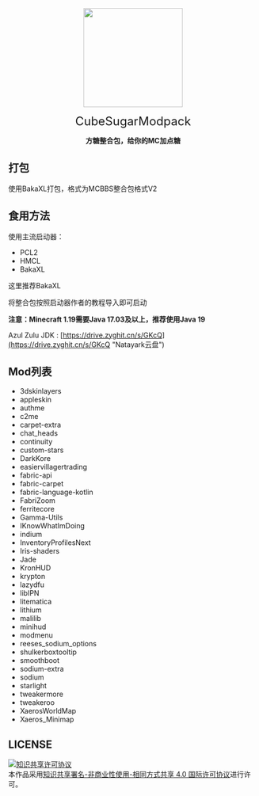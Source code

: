 <div align="center">
<img src="https://s2.loli.net/2022/11/29/OcGpE6iZavBoI7f.png" width="200">

<font size="5"> CubeSugarModpack </font><br/>
  
**方糖整合包，给你的MC加点糖**
</div>

## 打包
使用BakaXL打包，格式为MCBBS整合包格式V2

## 食用方法
使用主流启动器：

- PCL2
- HMCL
- BakaXL

这里推荐BakaXL

将整合包按照启动器作者的教程导入即可启动

**注意：Minecraft 1.19需要Java 17.03及以上，推荐使用Java 19**

Azul Zulu JDK : [https://drive.zyghit.cn/s/GKcQ](https://drive.zyghit.cn/s/GKcQ "Natayark云盘")

## Mod列表
- 3dskinlayers
- appleskin
- authme
- c2me
- carpet-extra
- chat_heads
- continuity
- custom-stars
- DarkKore
- easiervillagertrading
- fabric-api
- fabric-carpet
- fabric-language-kotlin
- FabriZoom
- ferritecore
- Gamma-Utils
- IKnowWhatImDoing
- indium
- InventoryProfilesNext
- Iris-shaders
- Jade
- KronHUD
- krypton
- lazydfu
- libIPN
- litematica
- lithium
- malilib
- minihud
- modmenu
- reeses_sodium_options
- shulkerboxtooltip
- smoothboot
- sodium-extra
- sodium
- starlight 
- tweakermore
- tweakeroo
- XaerosWorldMap
- Xaeros_Minimap

## LICENSE
<a rel="license" href="http://creativecommons.org/licenses/by-nc-sa/4.0/"><img alt="知识共享许可协议" style="border-width:0" src="https://i.creativecommons.org/l/by-nc-sa/4.0/88x31.png" /></a><br />本作品采用<a rel="license" href="http://creativecommons.org/licenses/by-nc-sa/4.0/">知识共享署名-非商业性使用-相同方式共享 4.0 国际许可协议</a>进行许可。
